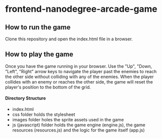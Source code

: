 frontend-nanodegree-arcade-game
===============================

## How to run the game

Clone this repository and open the index.html file in a browser.

## How to play the game

Once you have the game running in your browser. Use the "Up", "Down, "Left", "Right" arrow keys to navigate the player past the enemies to reach the other side without colliding with any of the enemies. When the player collides with an enemy or reaches the other side, the game will reset the player's position to the bottom of the grid.

#### Directory Structure

- index.html
- css folder holds the stylesheet
- images folder holes the sprite assets used in the game
- js (javascript) folder holds the game engine (engine.js), the game resources (resources.js) and the logic for the game itself (app.js)